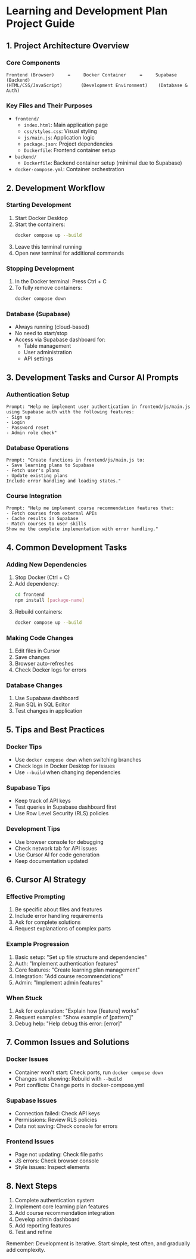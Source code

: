 # Learning and Development Plan Project Guide

## 1. Project Architecture Overview

### Core Components
```
Frontend (Browser)     ↔     Docker Container     ↔     Supabase (Backend)
(HTML/CSS/JavaScript)       (Development Environment)    (Database & Auth)
```

### Key Files and Their Purposes
- `frontend/`
  - `index.html`: Main application page
  - `css/styles.css`: Visual styling
  - `js/main.js`: Application logic
  - `package.json`: Project dependencies
  - `Dockerfile`: Frontend container setup
- `backend/`
  - `Dockerfile`: Backend container setup (minimal due to Supabase)
- `docker-compose.yml`: Container orchestration

## 2. Development Workflow

### Starting Development
1. Start Docker Desktop
2. Start the containers:
   ```bash
   docker compose up --build
   ```
3. Leave this terminal running
4. Open new terminal for additional commands

### Stopping Development
1. In the Docker terminal: Press Ctrl + C
2. To fully remove containers:
   ```bash
   docker compose down
   ```

### Database (Supabase)
- Always running (cloud-based)
- No need to start/stop
- Access via Supabase dashboard for:
  - Table management
  - User administration
  - API settings

## 3. Development Tasks and Cursor AI Prompts

### Authentication Setup
```
Prompt: "Help me implement user authentication in frontend/js/main.js using Supabase auth with the following features:
- Sign up
- Login
- Password reset
- Admin role check"
```

### Database Operations
```
Prompt: "Create functions in frontend/js/main.js to:
- Save learning plans to Supabase
- Fetch user's plans
- Update existing plans
Include error handling and loading states."
```

### Course Integration
```
Prompt: "Help me implement course recommendation features that:
- Fetch courses from external APIs
- Cache results in Supabase
- Match courses to user skills
Show me the complete implementation with error handling."
```

## 4. Common Development Tasks

### Adding New Dependencies
1. Stop Docker (Ctrl + C)
2. Add dependency:
   ```bash
   cd frontend
   npm install [package-name]
   ```
3. Rebuild containers:
   ```bash
   docker compose up --build
   ```

### Making Code Changes
1. Edit files in Cursor
2. Save changes
3. Browser auto-refreshes
4. Check Docker logs for errors

### Database Changes
1. Use Supabase dashboard
2. Run SQL in SQL Editor
3. Test changes in application

## 5. Tips and Best Practices

### Docker Tips
- Use `docker compose down` when switching branches
- Check logs in Docker Desktop for issues
- Use `--build` when changing dependencies

### Supabase Tips
- Keep track of API keys
- Test queries in Supabase dashboard first
- Use Row Level Security (RLS) policies

### Development Tips
- Use browser console for debugging
- Check network tab for API issues
- Use Cursor AI for code generation
- Keep documentation updated

## 6. Cursor AI Strategy

### Effective Prompting
1. Be specific about files and features
2. Include error handling requirements
3. Ask for complete solutions
4. Request explanations of complex parts

### Example Progression
1. Basic setup: "Set up file structure and dependencies"
2. Auth: "Implement authentication features"
3. Core features: "Create learning plan management"
4. Integration: "Add course recommendations"
5. Admin: "Implement admin features"

### When Stuck
1. Ask for explanation: "Explain how [feature] works"
2. Request examples: "Show example of [pattern]"
3. Debug help: "Help debug this error: [error]"

## 7. Common Issues and Solutions

### Docker Issues
- Container won't start: Check ports, run `docker compose down`
- Changes not showing: Rebuild with `--build`
- Port conflicts: Change ports in docker-compose.yml

### Supabase Issues
- Connection failed: Check API keys
- Permissions: Review RLS policies
- Data not saving: Check console for errors

### Frontend Issues
- Page not updating: Check file paths
- JS errors: Check browser console
- Style issues: Inspect elements

## 8. Next Steps

1. Complete authentication system
2. Implement core learning plan features
3. Add course recommendation integration
4. Develop admin dashboard
5. Add reporting features
6. Test and refine

Remember: Development is iterative. Start simple, test often, and gradually add complexity.
